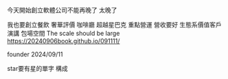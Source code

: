 今天開始創立軟體公司不能再晚了
太晚了

我也要創立餐飲 奢華評價
咖啡廳
超越星巴克
重點營運 營收要好
生態系價值客戶 演講 包場空間
The scale should be large
https://20240906book.github.io/091111/

founder
2024/09/11

star要有星的單字
構成
